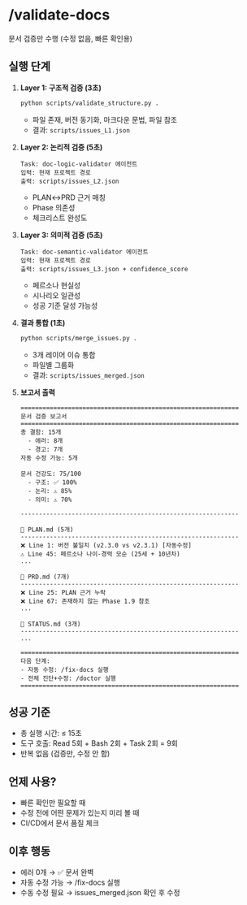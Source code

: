 # /validate-docs

문서 검증만 수행 (수정 없음, 빠른 확인용)

## 실행 단계

1. **Layer 1: 구조적 검증 (3초)**
   ```bash
   python scripts/validate_structure.py .
   ```
   - 파일 존재, 버전 동기화, 마크다운 문법, 파일 참조
   - 결과: `scripts/issues_L1.json`

2. **Layer 2: 논리적 검증 (5초)**
   ```
   Task: doc-logic-validator 에이전트
   입력: 현재 프로젝트 경로
   출력: scripts/issues_L2.json
   ```
   - PLAN↔PRD 근거 매칭
   - Phase 의존성
   - 체크리스트 완성도

3. **Layer 3: 의미적 검증 (5초)**
   ```
   Task: doc-semantic-validator 에이전트
   입력: 현재 프로젝트 경로
   출력: scripts/issues_L3.json + confidence_score
   ```
   - 페르소나 현실성
   - 시나리오 일관성
   - 성공 기준 달성 가능성

4. **결과 통합 (1초)**
   ```bash
   python scripts/merge_issues.py .
   ```
   - 3개 레이어 이슈 통합
   - 파일별 그룹화
   - 결과: `scripts/issues_merged.json`

5. **보고서 출력**
   ```
   ============================================================
   문서 검증 보고서
   ============================================================
   총 결함: 15개
     - 에러: 8개
     - 경고: 7개
   자동 수정 가능: 5개

   문서 건강도: 75/100
     - 구조: ✅ 100%
     - 논리: ⚠️ 85%
     - 의미: ⚠️ 70%

   ------------------------------------------------------------

   📄 PLAN.md (5개)
   ------------------------------------------------------------
   ❌ Line 1: 버전 불일치 (v2.3.0 vs v2.3.1) [자동수정]
   ⚠️ Line 45: 페르소나 나이-경력 모순 (25세 + 10년차)
   ...

   📄 PRD.md (7개)
   ------------------------------------------------------------
   ❌ Line 25: PLAN 근거 누락
   ❌ Line 67: 존재하지 않는 Phase 1.9 참조
   ...

   📄 STATUS.md (3개)
   ------------------------------------------------------------
   ...

   ============================================================
   다음 단계:
   - 자동 수정: /fix-docs 실행
   - 전체 진단+수정: /doctor 실행
   ============================================================
   ```

## 성공 기준
- 총 실행 시간: ≤ 15초
- 도구 호출: Read 5회 + Bash 2회 + Task 2회 = 9회
- 반복 없음 (검증만, 수정 안 함)

## 언제 사용?
- 빠른 확인만 필요할 때
- 수정 전에 어떤 문제가 있는지 미리 볼 때
- CI/CD에서 문서 품질 체크

## 이후 행동
- 에러 0개 → ✅ 문서 완벽
- 자동 수정 가능 → /fix-docs 실행
- 수동 수정 필요 → issues_merged.json 확인 후 수정